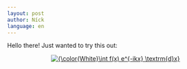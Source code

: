 ```yaml
---
layout: post
author: Níck
language: en
---
```


Hello there! Just wanted to try this out:

<center>
<a href="https://www.codecogs.com/eqnedit.php?latex=\dpi{300}&space;{\color{White}\int&space;f(x)&space;e^{-ikx}&space;\textrm{d}x}" target="_blank"><img src="https://latex.codecogs.com/png.latex?\dpi{300}&space;{\color{White}\int&space;f(x)&space;e^{-ikx}&space;\textrm{d}x}" title="{\color{White}\int f(x) e^{-ikx} \textrm{d}x}" /></a>
 </center>
